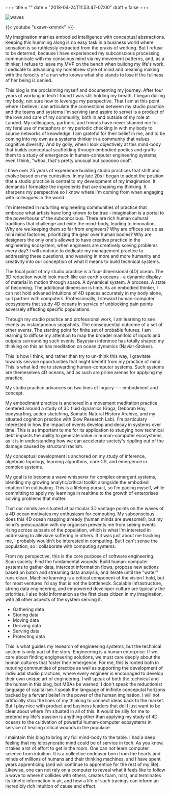 +++
title = ""
date = "2018-04-24T11:53:47-07:00"
draft = false
+++

![waves](waves.jpg)

{{< youtube "uxawr-kmmnk" >}}

My imagination marries embodied intelligence with conceptual abstractions. 
Keeping this humming along is no easy task in a business world where
sensation is so ruthlessly extracted from the praxis of working. But I refuse
to be deterred, because I have experienced my subconscious processing 
communicate with my conscious mind via my movement patterns, and, as a thinker,
I refuse to leave my MVP on the bench when buildng my life's work. I dedicate to 
advancing my homebrew style of mind and meaning making with the ferocity of a 
nun who knows what she stands to lose if the fullness of her being is denied. 

This blog is me proclaiming myself and documenting my journey. 
After four years of working in tech I found I was still holding my breath. 
I began dulling my body, not sure how to leverage my perspective. 
That I am at this point where I believe I can 
articulate the connections between my studio practice and the teams and systems
I'm serving (and aspire to serve) is a product of the love and care of my 
community, both in and outside of my role at Landed. My colleagues, partners,
and friends have never shamed me for my feral use of metaphors or my 
periodic checking in with my body to source networks of knowledge. 
I am grateful for their belief in me, and to be coming into my own as a systems
thinker in a community that values cognitive diversity. And by golly, when I 
look objectively at this mind-body that builds conceptual
scaffolding through embodied poetics and grafts them to a study
of emergence in human-computer engineering systems, even I think, "whoa, that's 
pretty unusual but soooooo cool". 

I have over 25 years of experience building studio practices that shift
and evolve based on my curiosities. In my late
20s I began to adopt the position that a studio practice is central
to my development of my imagination. It demands I formalize the ingredients
that are shaping my thinking. It sharpens my perspective so I know where I'm 
coming from when engaging with colleagues in the world. 

I'm interested in nuturting engineering communities of practice that embrace 
what artists have long known to be true - imagination is a portal 
to the powerhouse of the subconcsious. There are rich human cultural traditions 
that challenge and exite the mind-body, leading to innovation. Why are we keeping them so far 
from engineers? Why are offices set up as mini mind factories, prioritizing
the gear over human bodies? Why are designers the only one's allowed to have 
creative practice in the engineering ecosystem, when engineers are creatively 
solving problems every day? I will continue to dedicate my management practice
to addressing these questions, and weaving in more and more humanity and 
creativity into our conception of what it means to build technical systems.

The focal point of my studio practice is a four-dimensional (4D) ocean. The 3D 
reduction would look much like our earth's oceans - a dynamic display of material
in motion through space. A dynamical system. A process. A state of becoming.
The additional dimension is time. As an embodied thinker,
I can not hold advaned intuitions of 4D spaces accurately in my body alone, so I 
partner with computers. Professionally, I steward human-computer ecosystems that study
4D oceans in service of unblocking pain points adversely affecting specific
populations. 

Through my studio practice and professional work, I am learning to see events 
as instantaneous snapshots. The consequential outcome 
of a set of other events. The starting point for finite set of probable futures.
I am learning to diffuse my attention to map the broader manifold of inputs and outputs
surrounding such events. Bayesian inference has totally shaped my thinking on this
as has meditation on ocean dynamics (Naviar-Stokes). 

This is how I think, and rather than try to un-think this way, I 
gravitate towards service opportunities that might benefit from 
my practice of mind. This is what led me to stewarding
human-computer systems. Such systems are themeselves 4D oceans, and as such are prime
arenas for applying my practice.

My studio practice advances on two lines of inquiry --- embodiment and concept.

My embodiment practice is anchored in a movement meditation practice
centered around a study of 3D fluid dynamics (Gaga, Deborah Hay, bodysurfing, 
action sketching, Somatic Natural History Archive, 
and my situated cognition practice with Slow Research Lab).
I'm particulary interested in how the impact of events develop and decay in
systems over time. This is as important to me for its application
to studying how technical debt impacts the ability to generate value 
in human-computer ecosystems, as it is in understanding how we can accelerate
society's rippling out of the damage caused by structural racism. 

My conceptual development is anchored on my study of inference, algebraic topology,
learning algorithms, core CS, and emergence in complex systems. 

My goal is to become a wave whisperer for complex emergent systems, blending
my growing analytic/critical toolkit alongside the embodied intuition I'm cultivating. 
This is a lifelong pursuit, so I'm pacing myself, while committing to apply my learnings
in realtime to the growth of enterprises solving problems that matter. 

That our minds are situated at particular 3D vantage points on the waves of 
a 4D ocean motivates my enthusiasm for computing. My subconscious does this 4D
ocean mapping already (human minds are awesome!), but my mind's preocupation
with my organism prevents me from seeing events rising across subsets of the 
population, which is what I'm intereted in addressing to alleviave suffering
in others. If it was just about me tracking me, I probably wouldn't be 
interested in computing. But I can't sense the population, so I collaborate 
with computing systems. 

From my perspective, this is the core purpose of software engineering. 
Scan society. Find the fundamental wounds. Build 
human-computer systems to gather data, intercept information flows, propose
new actions based on batch and streaming data analysis, and iterate until the 
"water" runs clean. Machine learning is a critical component of the vision I hold, 
but for most ventures I'd say that is not the bottleneck. Scalable infrastructure, 
strong data engineering, and empowered developer culture are typically the priorities. 
I also hold information as the first class citizen in my imagination, 
with all other aspects of the system serving it. 

* Gathering data
* Storing data
* Moving data
* Deriving data
* Serving data
* Protecting data

This is what guides my research of engineering systems, but the 
technical system is only part of the story. Engineering is a human enterprise.
If we care about finding engigneering solutions, we must care deeply about the human
cultures that foster their emergence. For me, this is rooted both in
nuturing communities of practice as well as supporting the development
of indiviudal studio practices, where every engineer is
encouraged to develop their own unique art of engineering. I will speak
of both the technical and the human in this blog, but MBAs be warned, I don't 
speak the reductionist language of capitalism. I speak the language of inifinite
conceputal horizons backed by a fervant belief in the power of the human imgination. 
I will not artificially stop the lines of my thinking to connect ideas back to the market.
But I play nice with product and business leaders that do! 
I just want to be clear about where I'm situated in all of this. 
It would be silly for me to pretend my life's passion is anything other than 
applying my study of 4D oceans to the cultivation of powerful 
human-computer ecosystems in service of healing critical wounds in the populace. 

I maintain this blog to bring my full mind-body to the table. 
I had a deep feeling that my idiosyncratic mind could
be of service in tech. As you know, it takes a lot of effort to get in the room.
One can not learn computer science from intuition. It is a collective
endeavor born from the hearts and minds of millions of humans and their thinking
machines, and I have spent years apprenticing (and will continue to apprentice
for the rest of my life). Likewise, one can not rely on a computer to reveal what it feels 
like to follow a wave to where it collides with others, creates foam, mist,
and terminates its kinetic information in air, and how a life of such 
tracings can inform an incredibly rich intuition of cause and effect.
